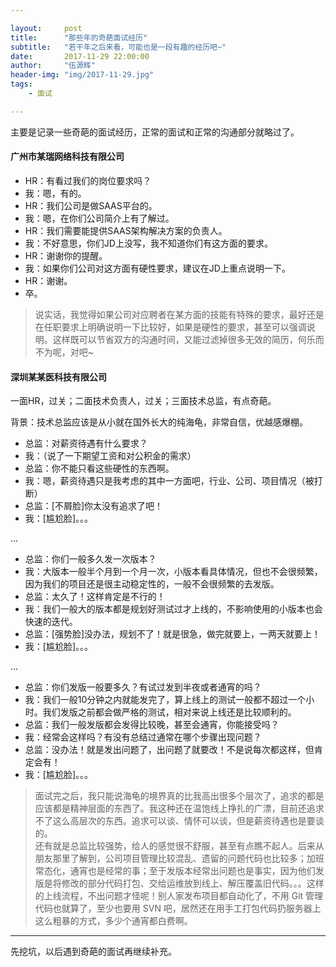 ```yaml
---

layout:     post
title:      "那些年的奇葩面试经历"
subtitle:   "若干年之后来看，可能也是一段有趣的经历吧~"
date:       2017-11-29 22:00:00
author:     "伍源辉"
header-img: "img/2017-11-29.jpg"
tags:
    - 面试

---
```


主要是记录一些奇葩的面试经历，正常的面试和正常的沟通部分就略过了。

#### 广州市某瑞网络科技有限公司

- HR：有看过我们的岗位要求吗？
- 我：嗯，有的。
- HR：我们公司是做SAAS平台的。
- 我：嗯，在你们公司简介上有了解过。
- HR：我们需要能提供SAAS架构解决方案的负责人。
- 我：不好意思，你们JD上没写，我不知道你们有这方面的要求。
- HR：谢谢你的提醒。
- 我：如果你们公司对这方面有硬性要求，建议在JD上重点说明一下。
- HR：谢谢。
- 卒。

> 说实话，我觉得如果公司对应聘者在某方面的技能有特殊的要求，最好还是在任职要求上明确说明一下比较好，如果是硬性的要求，甚至可以强调说明。这样既可以节省双方的沟通时间，又能过滤掉很多无效的简历，何乐而不为呢，对吧~


#### 深圳某某医科技有限公司

一面HR，过关；二面技术负责人，过关；三面技术总监，有点奇葩。

背景：技术总监应该是从小就在国外长大的纯海龟，非常自信，优越感爆棚。

- 总监：对薪资待遇有什么要求？
- 我：（说了一下期望工资和对公积金的需求）
- 总监：你不能只看这些硬性的东西啊。
- 我：嗯，薪资待遇只是我考虑的其中一方面吧，行业、公司、项目情况（被打断）
- 总监：[不屑脸]你太没有追求了吧！
- 我：[尴尬脸]。。。

...

- 总监：你们一般多久发一次版本？
- 我：大版本一般半个月到一个月一次，小版本看具体情况，但也不会很频繁，因为我们的项目还是很主动稳定性的，一般不会很频繁的去发版。
- 总监：太久了！这样肯定是不行的！
- 我：我们一般大的版本都是规划好测试过才上线的，不影响使用的小版本也会快速的迭代。
- 总监：[强势脸]没办法，规划不了！就是很急，做完就要上，一两天就要上！
- 我：[尴尬脸]。。。

...

- 总监：你们发版一般要多久？有试过发到半夜或者通宵的吗？
- 我：我们一般10分钟之内就能发完了，算上线上的测试一般都不超过一个小时。我们发版之前都会做严格的测试，相对来说上线还是比较顺利的。
- 总监：我们一般发版都会发得比较晚，甚至会通宵，你能接受吗？
- 我：经常会这样吗？有没有总结过通常在哪个步骤出现问题？
- 总监：没办法！就是发出问题了，出问题了就要改！不是说每次都这样，但肯定会有！
- 我：[尴尬脸]。。。

> 面试完之后，我只能说海龟的境界真的比我高出很多个层次了，追求的都是应该都是精神层面的东西了。我这种还在温饱线上挣扎的广漂，目前还追求不了这么高层次的东西。追求可以谈、情怀可以谈，但是薪资待遇也是要谈的。<br />
> 还有就是总监比较强势，给人的感觉很不舒服，甚至有点瞧不起人。后来从朋友那里了解到，公司项目管理比较混乱、遗留的问题代码也比较多；加班常态化，通宵也是经常的事；至于发版本经常出问题也是事实，因为他们发版是将修改的部分代码打包、交给运维放到线上、解压覆盖旧代码。。。这样的上线流程，不出问题才怪呢！别人家发布项目都自动化了，不用 Git 管理代码也就算了，至少也要用 SVN 吧，居然还在用手工打包代码扔服务器上这么粗暴的方式，多少个通宵都白费啊。

---

先挖坑，以后遇到奇葩的面试再继续补充。
